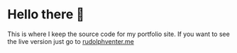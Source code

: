 # Hello there 👀
This is where I keep the source code for my portfolio site. If you want to see the live version just go to [rudolphventer.me](rudolphventer.me)
